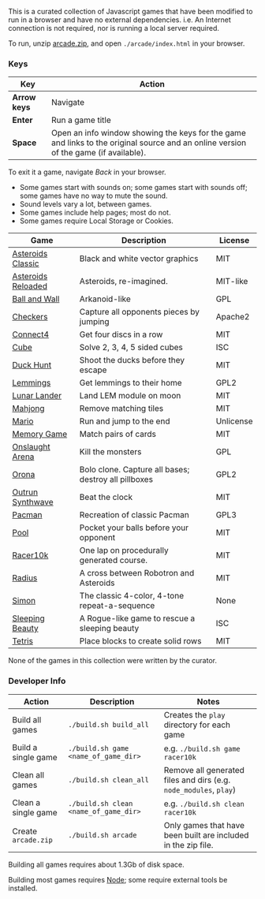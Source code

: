 This is a curated collection of Javascript games that have been modified to run in a browser and have no external dependencies. i.e. An Internet connection is not required, nor is running a local server required.

To run, unzip [arcade.zip](arcade.zip), and open `./arcade/index.html` in your browser.

### Keys
 Key   |  Action
-------|--------------
__Arrow keys__ | Navigate  
__Enter__      | Run a game title  
__Space__      | Open an info window showing the keys for the game and links to the original source and an online version of the game (if available).

To exit it a game, navigate _Back_ in your browser.

 * Some games start with sounds on; some games start with sounds off; some games have no way to mute the sound.
 * Sound levels vary a lot, between games.
 * Some games include help pages; most do not.
 * Some games require Local Storage or Cookies.


  Game |  Description | License
-------|--------------|---------
[Asteroids Classic](https://github.com/dmcinnes/HTML5-Asteroids)| Black and white vector graphics | MIT
[Asteroids Reloaded](https://github.com/kevinroast/Asteroids-Reloaded) | Asteroids, re-imagined. | MIT-like
[Ball and Wall](https://github.com/budnix/ball-and-wall)        | Arkanoid-like | GPL
[Checkers](https://github.com/kschuetz/checkers)                | Capture all opponents pieces by jumping | Apache2
[Connect4](https://github.com/kenrick95/c4)                     | Get four discs in a row | MIT
[Cube](https://github.com/bsehovac/the-cube)                    | Solve 2, 3, 4, 5 sided cubes | ISC
[Duck Hunt](https://github.com/MattSurabian/DuckHunt-JS)        | Shoot the ducks before they escape | MIT
[Lemmings](https://github.com/radare/fxos-app-lemmings)         | Get lemmings to their home | GPL2
[Lunar Lander](https://github.com/sebleedelisle/apollolander)   | Land LEM module on moon | MIT
[Mahjong](https://github.com/ffalt/mah)                         | Remove matching tiles | MIT
[Mario](https://github.com/robertkleffner/mariohtml5)           | Run and jump to the end | Unlicense
[Memory Game](https://github.com/mmenavas/memory-game)          | Match pairs of cards | MIT
[Onslaught Arena](https://github.com/lostdecade/onslaught_arena)| Kill the monsters | GPL
[Orona](https://github.com/stephank/orona)                      | Bolo clone. Capture all bases; destroy all pillboxes | GPL2
[Outrun Synthwave](https://github.com/lrq3000/javascript-racer) | Beat the clock | MIT
[Pacman](https://github.com/shaunlebron/pacman)                 | Recreation of classic Pacman | GPL3
[Pool](https://github.com/henshmi/Classic-Pool-Game)            | Pocket your balls before your opponent | MIT
[Racer10k](https://github.com/onaluf/RacerJS)                   | One lap on procedurally generated course.  | MIT
[Radius](https://github.com/jackrugile/radius-raid-js13k)       | A cross between Robotron and Asteroids | MIT
[Simon](https://github.com/Kuljeet-123/Simon-Game)              | The classic 4-color, 4-tone repeat-a-sequence | None
[Sleeping Beauty](https://github.com/ondras/sleeping-beauty)    | A Rogue-like game to rescue a sleeping beauty | ISC
[Tetris](https://github.com/mimshwright/mimstris)               | Place blocks to create solid rows | MIT

None of the games in this collection were written by the curator.

### Developer Info

Action |  Description | Notes
-------|--------------|---------
Build all games     | `./build.sh build_all`                | Creates the `play` directory for each game
Build a single game | `./build.sh game <name_of_game_dir>` | e.g. `./build.sh game racer10k`
Clean all games     | `./build.sh clean_all`                | Remove all generated files and dirs (e.g. `node_modules`, `play`)
Clean a single game | `./build.sh clean <name_of_game_dir>` | e.g. `./build.sh clean racer10k`
Create `arcade.zip` |`./build.sh arcade`                    | Only games that have been built are included in the zip file.

Building all games requires about 1.3Gb of disk space.

Building most games requires [Node](http://nodejs.org); some require external tools be installed.
